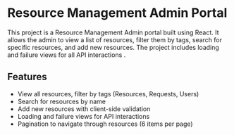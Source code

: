 # Resource Management Admin Portal

This project is a Resource Management Admin portal built using React. It allows the admin to view a list of resources, filter them by tags, search for specific resources, and add new resources. The project includes loading and failure views for all API interactions .

## Features

- View all resources, filter by tags (Resources, Requests, Users)
- Search for resources by name
- Add new resources with client-side validation
- Loading and failure views for API interactions
- Pagination to navigate through resources (6 items per page)
